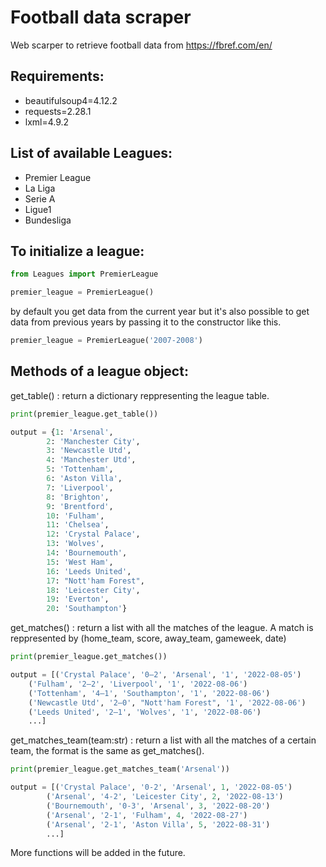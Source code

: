 # Football data scraper
Web scarper to retrieve football data from https://fbref.com/en/

## Requirements:
-   beautifulsoup4=4.12.2
-   requests=2.28.1
-   lxml=4.9.2

## List of available Leagues:
-   Premier League
-   La Liga
-   Serie A
-   Ligue1
-   Bundesliga

## To initialize a league:
```py
from Leagues import PremierLeague

premier_league = PremierLeague()
```
by default you get data from the current year but it's also possible to get data from previous years by passing it to the constructor like this. 

```py
premier_league = PremierLeague('2007-2008')
```

## Methods of a league object:
get_table() : return a dictionary reppresenting the league table.
```py
print(premier_league.get_table())

output = {1: 'Arsenal', 
        2: 'Manchester City', 
        3: 'Newcastle Utd', 
        4: 'Manchester Utd', 
        5: 'Tottenham', 
        6: 'Aston Villa', 
        7: 'Liverpool', 
        8: 'Brighton', 
        9: 'Brentford', 
        10: 'Fulham', 
        11: 'Chelsea', 
        12: 'Crystal Palace', 
        13: 'Wolves', 
        14: 'Bournemouth', 
        15: 'West Ham', 
        16: 'Leeds United', 
        17: "Nott'ham Forest", 
        18: 'Leicester City',
        19: 'Everton', 
        20: 'Southampton'}
```
get_matches() : return a list with all the matches of the league. A match is reppresented by (home_team, score, away_team, gameweek, date)

```py
print(premier_league.get_matches())

output = [('Crystal Palace', '0–2', 'Arsenal', '1', '2022-08-05')
    ('Fulham', '2–2', 'Liverpool', '1', '2022-08-06')
    ('Tottenham', '4–1', 'Southampton', '1', '2022-08-06')
    ('Newcastle Utd', '2–0', "Nott'ham Forest", '1', '2022-08-06')
    ('Leeds United', '2–1', 'Wolves', '1', '2022-08-06')
    ...]
```
get_matches_team(team:str) : return a list with all the matches of a certain team, the format is the same as get_matches().
```py
print(premier_league.get_matches_team('Arsenal'))

output = [('Crystal Palace', '0-2', 'Arsenal', 1, '2022-08-05')
        ('Arsenal', '4-2', 'Leicester City', 2, '2022-08-13')
        ('Bournemouth', '0-3', 'Arsenal', 3, '2022-08-20')
        ('Arsenal', '2-1', 'Fulham', 4, '2022-08-27')
        ('Arsenal', '2-1', 'Aston Villa', 5, '2022-08-31')
        ...]
```
More functions will be added in the future.

